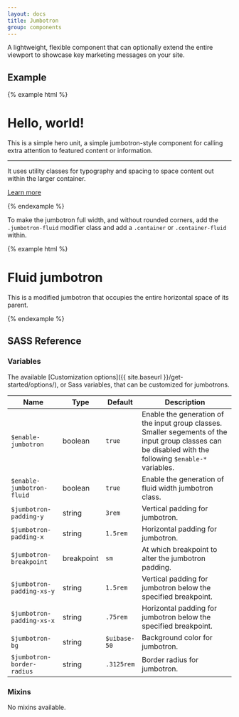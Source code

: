 ```yaml
---
layout: docs
title: Jumbotron
group: components
---
```


A lightweight, flexible component that can optionally extend the entire viewport to showcase key marketing messages on your site.

## Example

{% example html %}
<div class="jumbotron">
  <h1>Hello, world!</h1>
  <p class="lead">This is a simple hero unit, a simple jumbotron-style component for calling extra attention to featured content or information.</p>
  <hr class="my-2">
  <p>It uses utility classes for typography and spacing to space content out within the larger container.</p>
  <p class="lead">
    <a class="btn btn-primary btn-lg" href="#" role="button">Learn more</a>
  </p>
</div>
{% endexample %}

To make the jumbotron full width, and without rounded corners, add the `.jumbotron-fluid` modifier class and add a `.container` or `.container-fluid` within.

{% example html %}
<div class="jumbotron jumbotron-fluid">
  <div class="container">
    <h1>Fluid jumbotron</h1>
    <p class="lead">This is a modified jumbotron that occupies the entire horizontal space of its parent.</p>
  </div>
</div>
{% endexample %}

## SASS Reference

### Variables

The available [Customization options]({{ site.baseurl }}/get-started/options/), or Sass variables, that can be customized for jumbotrons.

<div class="table-scroll">
    <table class="table table-bordered table-striped">
        <thead>
            <tr>
                <th style="width: 100px;">Name</th>
                <th style="width: 50px;">Type</th>
                <th style="width: 50px;">Default</th>
                <th>Description</th>
            </tr>
        </thead>
        <tbody>
            <tr>
                <td><code>$enable-jumbotron</code></td>
                <td>boolean</td>
                <td><code>true</code></td>
                <td>
                    Enable the generation of the input group classes.
                    Smaller segements of the input group classes can be disabled with the following <code>$enable-*</code> variables.
                </td>
            </tr>
            <tr>
                <td><code>$enable-jumbotron-fluid</code></td>
                <td>boolean</td>
                <td><code>true</code></td>
                <td>
                    Enable the generation of fluid width jumbotron class.
                </td>
            </tr>
            <tr>
                <td><code>$jumbotron-padding-y</code></td>
                <td>string</td>
                <td><code>3rem</code></td>
                <td>
                    Vertical padding for jumbotron.
                </td>
            </tr>
            <tr>
                <td><code>$jumbotron-padding-x</code></td>
                <td>string</td>
                <td><code>1.5rem</code></td>
                <td>
                    Horizontal padding for jumbotron.
                </td>
            </tr>
            <tr>
                <td><code>$jumbotron-breakpoint</code></td>
                <td>breakpoint</td>
                <td><code>sm</code></td>
                <td>
                    At which breakpoint to alter the jumbotron padding.
                </td>
            </tr>
            <tr>
                <td><code>$jumbotron-padding-xs-y</code></td>
                <td>string</td>
                <td><code>1.5rem</code></td>
                <td>
                    Vertical padding for jumbotron below the specified breakpoint.
                </td>
            </tr>
            <tr>
                <td><code>$jumbotron-padding-xs-x</code></td>
                <td>string</td>
                <td><code>.75rem</code></td>
                <td>
                    Horizontal padding for jumbotron below the specified breakpoint.
                </td>
            </tr>
            <tr>
                <td><code>$jumbotron-bg</code></td>
                <td>string</td>
                <td><code>$uibase-50</code></td>
                <td>
                    Background color for jumbotron.
                </td>
            </tr>
            <tr>
                <td><code>$jumbotron-border-radius</code></td>
                <td>string</td>
                <td><code>.3125rem</code></td>
                <td>
                    Border radius for jumbotron.
                </td>
            </tr>
        </tbody>
    </table>
</div>

### Mixins

No mixins available.
